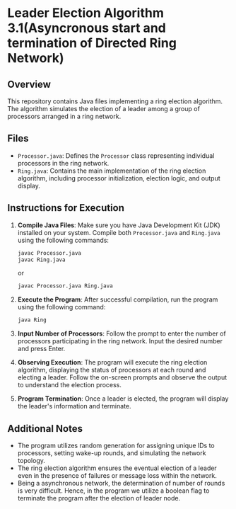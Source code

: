 # Leader Election Algorithm 3.1(Asyncronous start and termination of Directed Ring Network)

## Overview

This repository contains Java files implementing a ring election algorithm. The algorithm simulates the election of a leader among a group of processors arranged in a ring network.

## Files

- `Processor.java`: Defines the `Processor` class representing individual processors in the ring network.
- `Ring.java`: Contains the main implementation of the ring election algorithm, including processor initialization, election logic, and output display.
  
## Instructions for Execution

1. **Compile Java Files**: Make sure you have Java Development Kit (JDK) installed on your system. Compile both `Processor.java` and `Ring.java` using the following commands:

    ```bash
    javac Processor.java
    javac Ring.java
    ```
    or
   ```bash
   javac Processor.java Ring.java
   ```

3. **Execute the Program**: After successful compilation, run the program using the following command:

    ```bash
    java Ring
    ```

4. **Input Number of Processors**: Follow the prompt to enter the number of processors participating in the ring network. Input the desired number and press Enter.

5. **Observing Execution**: The program will execute the ring election algorithm, displaying the status of processors at each round and electing a leader. Follow the on-screen prompts and observe the output to understand the election process.

6. **Program Termination**: Once a leader is elected, the program will display the leader's information and terminate.

## Additional Notes

- The program utilizes random generation for assigning unique IDs to processors, setting wake-up rounds, and simulating the network topology.
- The ring election algorithm ensures the eventual election of a leader even in the presence of failures or message loss within the network.
- Being a asynchronous network, the determination of number of rounds is very difficult. Hence, in the program we utilize a boolean flag to terminate the program after the election of leader node.
